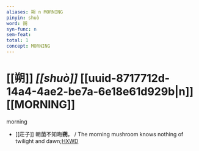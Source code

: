 ```yaml
---
aliases: 朔 n MORNING
pinyin: shuò
word: 朔
syn-func: n
sem-feat: 
total: 1
concept: MORNING 
---
```

# [[朔]] *[[shuò]]*  [[uuid-8717712d-14a4-4ae2-be7a-6e18e61d929b|n]] [[MORNING]]
morning
 - [[莊子]] 朝菌不知晦**朔**， / The morning mushroom knows nothing of twilight and dawn;[HXWD](https://hxwd.org/textview.html?location=KR5c0126_tls_001-5a.5)